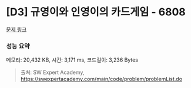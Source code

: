 # [D3] 규영이와 인영이의 카드게임 - 6808 

[문제 링크](https://swexpertacademy.com/main/code/problem/problemDetail.do?contestProbId=AWgv9va6HnkDFAW0) 

### 성능 요약

메모리: 20,432 KB, 시간: 3,171 ms, 코드길이: 3,236 Bytes



> 출처: SW Expert Academy, https://swexpertacademy.com/main/code/problem/problemList.do